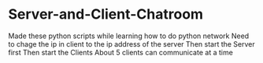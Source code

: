 # Server-and-Client-Chatroom
Made these python scripts while learning how to do python network
Need to chage the ip in client to the ip address of the server
Then start the Server first
Then start the Clients
About 5 clients can communicate at a time 
